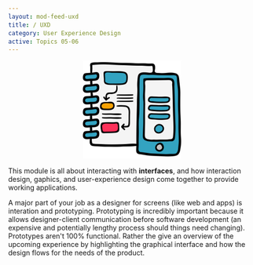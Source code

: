 ```yaml
---
layout: mod-feed-uxd
title: / UXD
category: User Experience Design
active: Topics 05-06
---
```


<div style="text-align: center">
  <img src="./modules/uxd/img/uxd-overview.svg" style="max-width: 200px;"/>
</div>

This module is all about interacting with **interfaces**, and how interaction design, gaphics, and user-experience design come together to provide working applications.

A major part of your job as a designer for screens (like web and apps) is interation and prototyping. Prototyping is incredibly important because it allows designer-client communication before software development (an expensive and potentially lengthy process should things need changing). Prototypes aren't 100% functional. Rather the give an overview of the upcoming experience by highlighting the graphical interface and how the design flows for the needs of the product.

<!--<div class="container not-found" style="margin-top: 50px;">
  <div class="bounceInDown animated">
    <div class="fa-5x" style="margin-bottom: 50px;">
    <span class="fa-layers fa-fw" style="color: #53A1BE">
      <i class="fas fa-certificate"></i>
      <span class="fa-layers-text fa-inverse" data-fa-transform="shrink-13.5 rotate--30" style="font-weight:900; line-height: 1.15em;">Coming Soon!</span>
    </span>
    </div>
  </div>
  <p>
    Sorry, we're not ready to move on yet.
  </p>
</div>-->
